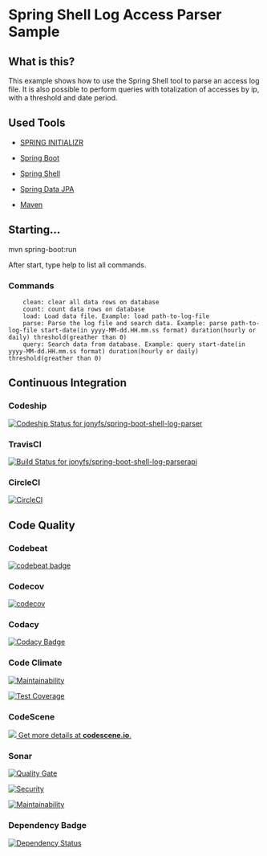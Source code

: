 # Spring Shell Log Access Parser Sample

## What is this?


This example shows how to use the Spring Shell tool to parse an access log file. It is also possible to perform queries with totalization of accesses by ip, with a threshold and date period.


## Used Tools

*   [SPRING INITIALIZR](https://start.spring.io)

*   [Spring Boot](http://projects.spring.io/spring-boot)

*   [Spring Shell](https://projects.spring.io/spring-shell)

*   [Spring Data JPA](https://projects.spring.io/spring-data-jpa)

*   [Maven](https://maven.apache.org)



## Starting...

mvn spring-boot:run

After start, type help to list all commands.

### Commands

        clean: clear all data rows on database
        count: count data rows on database
        load: Load data file. Example: load path-to-log-file
        parse: Parse the log file and search data. Example: parse path-to-log-file start-date(in yyyy-MM-dd.HH.mm.ss format) duration(hourly or daily) threshold(greather than 0)
        query: Search data from database. Example: query start-date(in yyyy-MM-dd.HH.mm.ss format) duration(hourly or daily) threshold(greather than 0)

## Continuous Integration

### Codeship

[ ![Codeship Status for jonyfs/spring-boot-shell-log-parser](https://app.codeship.com/projects/770d74c0-f628-0135-cc1d-16cf1470df95/status?branch=master)](https://app.codeship.com/projects/274265)

### TravisCI
[![Build Status for jonyfs/spring-boot-shell-log-parserapi](https://travis-ci.org/jonyfs/spring-boot-shell-log-parser.svg?branch=master)](https://travis-ci.org/jonyfs/spring-boot-shell-log-parser)

### CircleCI
[![CircleCI](https://circleci.com/gh/jonyfs/spring-boot-shell-log-parser.svg?style=svg)](https://circleci.com/gh/jonyfs/spring-boot-shell-log-parser)

## Code Quality

### Codebeat
[![codebeat badge](https://codebeat.co/badges/cd95d2e0-4db8-4090-b4c4-c2a5504f9ccf)](https://codebeat.co/projects/github-com-jonyfs-spring-boot-shell-log-parser-master)

### Codecov
[![codecov](https://codecov.io/gh/jonyfs/spring-boot-shell-log-parser/branch/master/graph/badge.svg)](https://codecov.io/gh/jonyfs/spring-boot-shell-log-parser)

### Codacy

[![Codacy Badge](https://api.codacy.com/project/badge/Grade/6c961da94ce044399b6f95e3b0c26c9f)](https://www.codacy.com/app/jonyfs/spring-boot-shell-log-parser?utm_source=github.com&amp;utm_medium=referral&amp;utm_content=jonyfs/spring-boot-shell-log-parser&amp;utm_campaign=Badge_Grade)

### Code Climate
[![Maintainability](https://api.codeclimate.com/v1/badges/b66ddd668d657a4457aa/maintainability)](https://codeclimate.com/github/jonyfs/spring-boot-shell-log-parser/maintainability)

[![Test Coverage](https://api.codeclimate.com/v1/badges/b66ddd668d657a4457aa/test_coverage)](https://codeclimate.com/github/jonyfs/spring-boot-shell-log-parser/test_coverage)

### CodeScene
[![](http://codescene.io/projects/2438/status.svg) Get more details at **codescene.io**.](http://codescene.io/projects/2438/jobs/latest-successful/results)

### Sonar
[![Quality Gate](https://sonarcloud.io/api/project_badges/quality_gate?project=br.com.jonyfs%3Aparser)](https://sonarcloud.io/api/project_badges/quality_gate?project=br.com.jonyfs%3Aparser)

[![Security](https://sonarcloud.io/api/project_badges/measure?project=br.com.jonyfs%3Aparser&metric=security_rating)](https://sonarcloud.io/api/project_badges/measure?project=br.com.jonyfs%3Aparser&metric=security_rating)

[![Maintainability](https://sonarcloud.io/api/project_badges/measure?project=br.com.jonyfs%3Aparser&metric=sqale_rating)](https://sonarcloud.io/api/project_badges/measure?project=br.com.jonyfs%3Aparser&metric=sqale_rating)

### Dependency Badge

[![Dependency Status](https://www.versioneye.com/user/projects/5a8862560fb24f56e5dabe6d/badge.svg?style=flat-square)](https://www.versioneye.com/user/projects/5a8862560fb24f56e5dabe6d)


